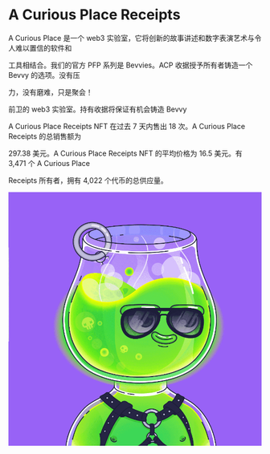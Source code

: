 # A Curious Place Receipts

A Curious Place 是一个 web3 实验室，它将创新的故事讲述和数字表演艺术与令人难以置信的软件和

工具相结合。我们的官方 PFP 系列是 Bevvies。ACP 收据授予所有者铸造一个 Bevvy 的选项。没有压

力，没有磨难，只是聚会！



前卫的 web3 实验室。持有收据将保证有机会铸造 Bevvy



A Curious Place Receipts NFT 在过去 7 天内售出 18 次。A Curious Place Receipts 的总销售额为 

297.38 美元。A Curious Place Receipts NFT 的平均价格为 16.5 美元。有 3,471 个 A Curious Place 

Receipts 所有者，拥有 4,022 个代币的总供应量。

![NFT](786_new.PNG)
